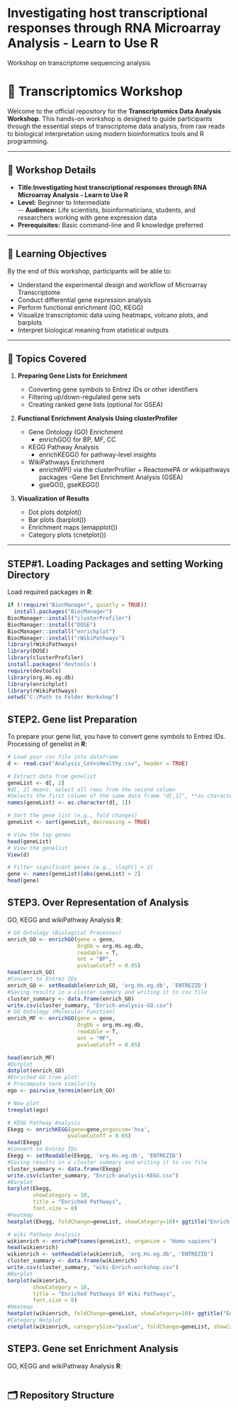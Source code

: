 # Investigating host transcriptional responses through RNA Microarray Analysis - Learn to Use R
Workshop on transcriptome sequencing analysis 
# 🧬 Transcriptomics Workshop

Welcome to the official repository for the **Transcriptomics Data Analysis Workshop**. This hands-on workshop is designed to guide participants through the essential steps of transcriptome data analysis, from raw reads to biological interpretation using modern bioinformatics tools and R programming.

---

## 📅 Workshop Details

- **Title**:**Investigating host transcriptional responses through RNA Microarray Analysis - Learn to Use R**
- **Level:** Beginner to Intermediate  
-- **Audience:** Life scientists, bioinformaticians, students, and researchers working with gene expression data  
- **Prerequisites:** Basic command-line and R knowledge preferred

---

## 🧾 Learning Objectives

By the end of this workshop, participants will be able to:

- Understand the experimental design and workflow of Microarray Transcriptome
- Conduct differential gene expression analysis
- Perform functional enrichment (GO, KEGG)
- Visualize transcriptomic data using heatmaps, volcano plots, and barplots
- Interpret biological meaning from statistical outputs

---

## 🧰 Topics Covered

1. **Preparing Gene Lists for Enrichment**
     - Converting gene symbols to Entrez IDs or other identifiers
     - Filtering up/down-regulated gene sets
     - Creating ranked gene lists (optional for GSEA)
2. **Functional Enrichment Analysis Using clusterProfiler**
   - Gene Ontology (GO) Enrichment
      - enrichGO() for BP, MF, CC
   - KEGG Pathway Analysis
      - enrichKEGG() for pathway-level insights
   - WikiPathways Enrichment
      - enrichWP() via the clusterProfiler + ReactomePA or wikipathways packages
   -Gene Set Enrichment Analysis (GSEA)
      -  gseGO(), gseKEGG() 

3. **Visualization of Results**
   - Dot plots dotplot()
   - Bar plots (barplot())
   - Enrichment maps (emapplot())
   - Category plots (cnetplot())

---
## STEP#1. Loading Packages and setting Working Directory
Load required packages in **R**:

```r
if (!require("BiocManager", quietly = TRUE))
  install.packages("BiocManager")
BiocManager::install("clusterProfiler")
BiocManager::install("DOSE")
BiocManager::install("enrichplot")
BiocManager::install("rWikiPathways")
library(rWikiPathways)
library(DOSE)
library(clusterProfiler)
install.packages('devtools')
require(devtools)
library(org.Hs.eg.db)
library(enrichplot)
library(rWikiPathways)
setwd("C:/Path to Folder Workshop")
 ```

## STEP2. Gene list Preparation
To prepare your gene list, you have to convert gene symbols to Entrez IDs. Processing of genelist in **R**:

```r
# Load your csv file into dataframe
d <- read.csv("Analysis_CoVvsHealthy.csv", header = TRUE)

# Extract data from genelist
geneList <- d[, 2]
#d[, 2] means: select all rows from the second column
#Selects the first column of the same data frame "d[,1]", **as.character(...)** ensures the values are treated as character strings
names(geneList) <- as.character(d[, 1])

# Sort the gene list (e.g., fold changes)
geneList <- sort(geneList, decreasing = TRUE)

# View the top genes
head(geneList)
# View the genelist
View(d)

# Filter significant genes (e.g., |logFC| > 2)
gene <- names(geneList)[abs(geneList) > 2]
head(gene)
 ```
## STEP3. Over Representation of Analysis
GO, KEGG and wikiPathway Analysis **R**:

```r
# GO Ontology (Biological Processes)
enrich_GO <- enrichGO(gene = gene,
                      OrgDb = org.Hs.eg.db,
                      readable = T,
                      ont = "BP",
                      pvalueCutoff = 0.05)
head(enrich_GO)
#Convert to Entrez IDs
enrich_GO <- setReadable(enrich_GO, 'org.Hs.eg.db', 'ENTREZID')
#Saving results in a cluster summary and writing it to csv file
cluster_summary <- data.frame(enrich_GO)
write.csv(cluster_summary, "Enrich-analysis-GO.csv")
# GO Ontology (Molecular Function)
enrich_MF <- enrichGO(gene = gene,
                      OrgDb = org.Hs.eg.db,
                      readable = T,
                      ont = "MF",
                      pvalueCutoff = 0.05)

head(enrich_MF)
#Dotplot
dotplot(enrich_GO)
#Enriched GO tree plot:
# Precompute term similarity
ego <- pairwise_termsim(enrich_GO)

# Now plot
treeplot(ego)

# KEGG Pathway Analysis
Ekegg <- enrichKEGG(gene=gene,organism='hsa',
                   pvalueCutoff = 0.05)
head(Ekegg)
#Convert to Entrez IDs
Ekegg <- setReadable(Ekegg, 'org.Hs.eg.db', 'ENTREZID')
#Saving results in a cluster summary and writing it to csv file
cluster_summary <- data.frame(Ekegg)
write.csv(cluster_summary, "Enrich-analysis-KEGG.csv")
#Barplot
barplot(Ekegg, 
        showCategory = 10, 
        title = "Enriched Pathways",
        font.size = 8)
#heatmap
heatplot(Ekegg, foldChange=geneList, showCategory=10)+ ggtitle("Enrich heatmap of KEGG Pathway")

# wiki Pathway Analysis
wikienrich <- enrichWP(names(geneList), organism = "Homo sapiens")
head(wikienrich)
wikienrich <- setReadable(wikienrich, 'org.Hs.eg.db', 'ENTREZID')
cluster_summary <- data.frame(wikienrich)
write.csv(cluster_summary, "wiki-Enrich-workshop.csv")
#Barplot
barplot(wikienrich, 
        showCategory = 10, 
        title = "Enriched Pathways Of Wiki Pathways",
        font.size = 8)
#Heatmap
heatplot(wikienrich, foldChange=geneList, showCategory=10)+ ggtitle("Enrich heatmap of wiki Pathway")
#Category Netplot
cnetplot(wikienrich, categorySize="pvalue", foldChange=geneList, showCategory=15)+ ggtitle("Category Netplot of Enrich wiki Pathway")

 ```
## STEP3. Gene set Enrichment Analysis
GO, KEGG and wikiPathway Analysis **R**:

```r

 ```
## 🗂️ Repository Structure

